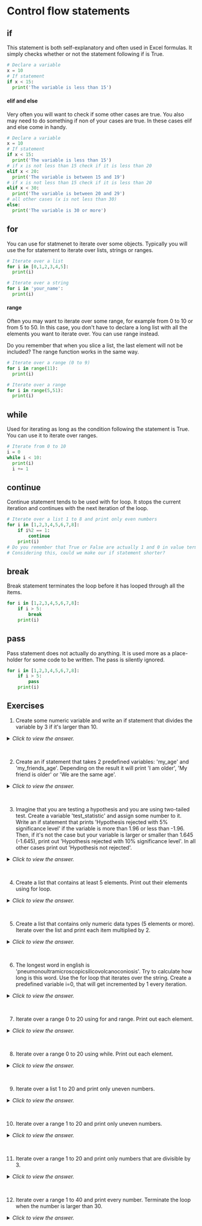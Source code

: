 # Control flow statements

## if

This statement is both self-explanatory and often used in Excel formulas. It simply checks whether or not the statement following if is True.
```python
# Declare a variable
x = 10
# If statement
if x < 15:
  print('The variable is less than 15')
```

#### elif and else

Very often you will want to check if some other cases are true. You also may need to do something if non of your cases are true. In these cases elif and else come in handy.

```python
# Declare a variable
x = 10
# If statement
if x < 15:
  print('The variable is less than 15')
# if x is not less than 15 check if it is less than 20
elif x < 20:
  print('The variable is between 15 and 19')
# if x is not less than 15 check if it is less than 20
elif x < 30:
  print('The variable is between 20 and 29')
# all other cases (x is not less than 30)
else:
  print('The variable is 30 or more')
```

## for

You can use for statmenet to iterate over some objects. Typically you will use the for statement to iterate over lists, strings or ranges.

```python
# Iterate over a list
for i in [0,1,2,3,4,5]:
  print(i)

# Iterate over a string
for i in 'your_name':
  print(i)
```

#### range

Often you may want to iterate over some range, for example from 0 to 10 or from 5 to 50. In this case, you don't have to declare a long list with all the elements you want to iterate over. You can use range instead.

Do you remember that when you slice a list, the last element will not be included? The range function works in the same way.

```python
# Iterate over a range (0 to 9)
for i in range(11):
  print(i)

# Iterate over a range
for i in range(5,51):
  print(i)
```

## while

Used for iterating as long as the condition following the statement is True. You can use it to iterate over ranges.

```python
# Iterate from 0 to 10
i = 0
while i < 10:
  print(i)
  i += 1
```

## continue

Continue statement tends to be used with for loop. It stops the current iteration and continues with the next iteration of the loop.

```python
# Iterate over a list 1 to 8 and print only even numbers
for i in [1,2,3,4,5,6,7,8]:
    if i%2 == 1:
        continue
    print(i)
# Do you remember that True or False are actually 1 and 0 in value terms?
# Considering this, could we make our if statement shorter?
```

## break

Break statement terminates the loop before it has looped through all the items.

```python
for i in [1,2,3,4,5,6,7,8]:
    if i > 5:
        break
    print(i)
```

## pass

Pass statement does not actually do anything. It is used more as a place-holder for some code to be written. The pass is silently ignored.

```python
for i in [1,2,3,4,5,6,7,8]:
    if i > 5:
        pass
    print(i)
```


## Exercises

1) Create some numeric variable and write an if statement that divides the variable by 3 if it's larger than 10.
<details><summary><i>Click to view the answer.</i></summary>
<p>

```python
x = 15

if x > 10:
    x = x/3
```

</p>
</details>
<p>&nbsp;</p>

2) Create an if statement that takes 2 predefined variables: 'my_age' and 'my_friends_age'. Depending on the result it will print 'I am older', 'My friend is older' or 'We are the same age'.
<details><summary><i>Click to view the answer.</i></summary>
<p>

```python
my_age = 27
my_friends_age = 28

if my_age > my_friends_age:
    print("I'm older")
elif my_age == my_friends_age:
    print('We are the same age')
else:
    print('My friend is older')
```

</p>
</details>
<p>&nbsp;</p>

3) Imagine that you are testing a hypothesis and you are using two-tailed test. Create a variable 'test_statistic' and assign some number to it. Write an if statement that prints 'Hypothesis rejected with 5% significance level' if the variable is more than 1.96 or less than -1.96. Then, if it's not the case but your variable is larger or smaller than 1.645 (-1.645), print out 'Hypothesis rejected with 10% significance level'. In all other cases print out 'Hypothesis not rejected'.
<details><summary><i>Click to view the answer.</i></summary>
<p>

```python
test_statistic = -1.7

if test_statistic > 1.96 or test_statistic < -1.96:
    print('Hypothesis rejected with 5% significance level')
elif test_statistic > 1.645 or test_statistic < -1.645:
    print('Hypothesis rejected with 10% significance level')
else:
    print('Hypothesis not rejected')
```

</p>
</details>
<p>&nbsp;</p>

4) Create a list that contains at least 5 elements. Print out their elements using for loop.
<details><summary><i>Click to view the answer.</i></summary>
<p>

```python
random_elements = [5, 4.5, True, 'Text', 6.1, 3.3]

for element in random_elements:
    print(element)
```

</p>
</details>
<p>&nbsp;</p>

5) Create a list that contains only numeric data types (5 elements or more). Iterate over the list and print each item multiplied by 2.
<details><summary><i>Click to view the answer.</i></summary>
<p>

```python
competition_scores = [10.5, 11.1, 9.6, 11.2, 10.2, 12.4, 8.6, 9.0]

for score in competition_scores:
    print(score*2)
```

</p>
</details>
<p>&nbsp;</p>

6) The longest word in english is 'pneumonoultramicroscopicsilicovolcanoconiosis'. Try to calculate how long is this word. Use the for loop that iterates over the string. Create a predefined variable i=0, that will get incremented by 1 every iteration.
<details><summary><i>Click to view the answer.</i></summary>
<p>

```python
i = 0
longest_word = 'pneumonoultramicroscopicsilicovolcanoconiosis'

for character in longest_word:
    i+=1
print(i)
```

</p>
</details>
<p>&nbsp;</p>

7) Iterate over a range 0 to 20 using for and range. Print out each element.
<details><summary><i>Click to view the answer.</i></summary>
<p>

```python
code
```

</p>
</details>
<p>&nbsp;</p>

8) Iterate over a range 0 to 20 using while. Print out each element.
<details><summary><i>Click to view the answer.</i></summary>
<p>

```python
code
```

</p>
</details>
<p>&nbsp;</p>

9) Iterate over a list 1 to 20 and print only uneven numbers.
<details><summary><i>Click to view the answer.</i></summary>
<p>

```python
code
```

</p>
</details>
<p>&nbsp;</p>

10) Iterate over a range 1 to 20 and print only uneven numbers.
<details><summary><i>Click to view the answer.</i></summary>
<p>

```python
code
```

</p>
</details>
<p>&nbsp;</p>

11) Iterate over a range 1 to 20 and print only numbers that are divisible by 3.
<details><summary><i>Click to view the answer.</i></summary>
<p>

```python
code
```

</p>
</details>
<p>&nbsp;</p>

12) Iterate over a range 1 to 40 and print every number. Terminate the loop when the number is larger than 30.
<details><summary><i>Click to view the answer.</i></summary>
<p>

```python
code
```

</p>
</details>
<p>&nbsp;</p>
